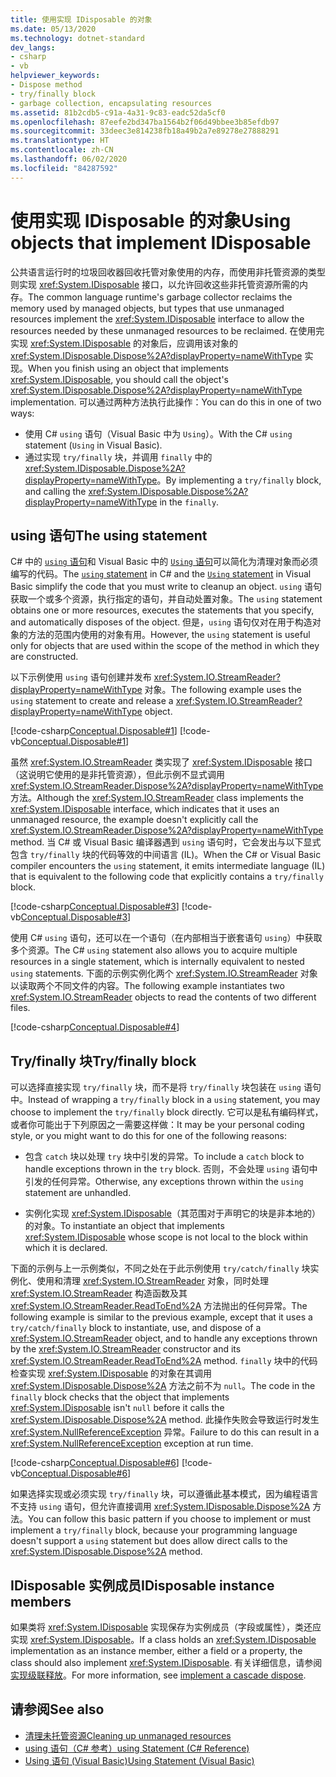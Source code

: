 ```yaml
---
title: 使用实现 IDisposable 的对象
ms.date: 05/13/2020
ms.technology: dotnet-standard
dev_langs:
- csharp
- vb
helpviewer_keywords:
- Dispose method
- try/finally block
- garbage collection, encapsulating resources
ms.assetid: 81b2cdb5-c91a-4a31-9c83-eadc52da5cf0
ms.openlocfilehash: 87eefe2bd347ba1564b2f06d49bbee3b85efdb97
ms.sourcegitcommit: 33deec3e814238fb18a49b2a7e89278e27888291
ms.translationtype: HT
ms.contentlocale: zh-CN
ms.lasthandoff: 06/02/2020
ms.locfileid: "84287592"
---
```

# <a name="using-objects-that-implement-idisposable"></a><span data-ttu-id="d65e0-102">使用实现 IDisposable 的对象</span><span class="sxs-lookup"><span data-stu-id="d65e0-102">Using objects that implement IDisposable</span></span>

<span data-ttu-id="d65e0-103">公共语言运行时的垃圾回收器回收托管对象使用的内存，而使用非托管资源的类型则实现 <xref:System.IDisposable> 接口，以允许回收这些非托管资源所需的内存。</span><span class="sxs-lookup"><span data-stu-id="d65e0-103">The common language runtime's garbage collector reclaims the memory used by managed objects, but types that use unmanaged resources implement the <xref:System.IDisposable> interface to allow the resources needed by these unmanaged resources to be reclaimed.</span></span> <span data-ttu-id="d65e0-104">在使用完实现 <xref:System.IDisposable> 的对象后，应调用该对象的 <xref:System.IDisposable.Dispose%2A?displayProperty=nameWithType> 实现。</span><span class="sxs-lookup"><span data-stu-id="d65e0-104">When you finish using an object that implements <xref:System.IDisposable>, you should call the object's <xref:System.IDisposable.Dispose%2A?displayProperty=nameWithType> implementation.</span></span> <span data-ttu-id="d65e0-105">可以通过两种方法执行此操作：</span><span class="sxs-lookup"><span data-stu-id="d65e0-105">You can do this in one of two ways:</span></span>

- <span data-ttu-id="d65e0-106">使用 C# `using` 语句（Visual Basic 中为 `Using`）。</span><span class="sxs-lookup"><span data-stu-id="d65e0-106">With the C# `using` statement (`Using` in Visual Basic).</span></span>
- <span data-ttu-id="d65e0-107">通过实现 `try/finally` 块，并调用 `finally` 中的 <xref:System.IDisposable.Dispose%2A?displayProperty=nameWithType>。</span><span class="sxs-lookup"><span data-stu-id="d65e0-107">By implementing a `try/finally` block, and calling the <xref:System.IDisposable.Dispose%2A?displayProperty=nameWithType> in the `finally`.</span></span>

## <a name="the-using-statement"></a><span data-ttu-id="d65e0-108">using 语句</span><span class="sxs-lookup"><span data-stu-id="d65e0-108">The using statement</span></span>

<span data-ttu-id="d65e0-109">C# 中的 [`using` 语句](../../csharp/language-reference/keywords/using-statement.md)和 Visual Basic 中的 [`Using` 语句](../../visual-basic/language-reference/statements/using-statement.md)可以简化为清理对象而必须编写的代码。</span><span class="sxs-lookup"><span data-stu-id="d65e0-109">The [`using` statement](../../csharp/language-reference/keywords/using-statement.md) in C# and the [`Using` statement](../../visual-basic/language-reference/statements/using-statement.md) in Visual Basic simplify the code that you must write to cleanup an object.</span></span> <span data-ttu-id="d65e0-110">`using` 语句获取一个或多个资源，执行指定的语句，并自动处置对象。</span><span class="sxs-lookup"><span data-stu-id="d65e0-110">The `using` statement obtains one or more resources, executes the statements that you specify, and automatically disposes of the object.</span></span> <span data-ttu-id="d65e0-111">但是，`using` 语句仅对在用于构造对象的方法的范围内使用的对象有用。</span><span class="sxs-lookup"><span data-stu-id="d65e0-111">However, the `using` statement is useful only for objects that are used within the scope of the method in which they are constructed.</span></span>

<span data-ttu-id="d65e0-112">以下示例使用 `using` 语句创建并发布 <xref:System.IO.StreamReader?displayProperty=nameWithType> 对象。</span><span class="sxs-lookup"><span data-stu-id="d65e0-112">The following example uses the `using` statement to create and release a <xref:System.IO.StreamReader?displayProperty=nameWithType> object.</span></span>

[!code-csharp[Conceptual.Disposable#1](../../../samples/snippets/csharp/VS_Snippets_CLR/conceptual.disposable/cs/using1.cs#1)]
[!code-vb[Conceptual.Disposable#1](../../../samples/snippets/visualbasic/VS_Snippets_CLR/conceptual.disposable/vb/using1.vb#1)]

<span data-ttu-id="d65e0-113">虽然 <xref:System.IO.StreamReader> 类实现了 <xref:System.IDisposable> 接口（这说明它使用的是非托管资源），但此示例不显式调用 <xref:System.IO.StreamReader.Dispose%2A?displayProperty=nameWithType> 方法。</span><span class="sxs-lookup"><span data-stu-id="d65e0-113">Although the <xref:System.IO.StreamReader> class implements the <xref:System.IDisposable> interface, which indicates that it uses an unmanaged resource, the example doesn't explicitly call the <xref:System.IO.StreamReader.Dispose%2A?displayProperty=nameWithType> method.</span></span> <span data-ttu-id="d65e0-114">当 C# 或 Visual Basic 编译器遇到 `using` 语句时，它会发出与以下显式包含 `try/finally` 块的代码等效的中间语言 (IL)。</span><span class="sxs-lookup"><span data-stu-id="d65e0-114">When the C# or Visual Basic compiler encounters the `using` statement, it emits intermediate language (IL) that is equivalent to the following code that explicitly contains a `try/finally` block.</span></span>

[!code-csharp[Conceptual.Disposable#3](../../../samples/snippets/csharp/VS_Snippets_CLR/conceptual.disposable/cs/using3.cs#3)]
[!code-vb[Conceptual.Disposable#3](../../../samples/snippets/visualbasic/VS_Snippets_CLR/conceptual.disposable/vb/using3.vb#3)]

<span data-ttu-id="d65e0-115">使用 C# `using` 语句，还可以在一个语句（在内部相当于嵌套语句 `using`）中获取多个资源。</span><span class="sxs-lookup"><span data-stu-id="d65e0-115">The C# `using` statement also allows you to acquire multiple resources in a single statement, which is internally equivalent to nested `using` statements.</span></span> <span data-ttu-id="d65e0-116">下面的示例实例化两个 <xref:System.IO.StreamReader> 对象以读取两个不同文件的内容。</span><span class="sxs-lookup"><span data-stu-id="d65e0-116">The following example instantiates two <xref:System.IO.StreamReader> objects to read the contents of two different files.</span></span>

[!code-csharp[Conceptual.Disposable#4](../../../samples/snippets/csharp/VS_Snippets_CLR/conceptual.disposable/cs/using4.cs#4)]

## <a name="tryfinally-block"></a><span data-ttu-id="d65e0-117">Try/finally 块</span><span class="sxs-lookup"><span data-stu-id="d65e0-117">Try/finally block</span></span>

<span data-ttu-id="d65e0-118">可以选择直接实现 `try/finally` 块，而不是将 `try/finally` 块包装在 `using` 语句中。</span><span class="sxs-lookup"><span data-stu-id="d65e0-118">Instead of wrapping a `try/finally` block in a `using` statement, you may choose to implement the `try/finally` block directly.</span></span> <span data-ttu-id="d65e0-119">它可以是私有编码样式，或者你可能出于下列原因之一需要这样做：</span><span class="sxs-lookup"><span data-stu-id="d65e0-119">It may be your personal coding style, or you might want to do this for one of the following reasons:</span></span>

- <span data-ttu-id="d65e0-120">包含 `catch` 块以处理 `try` 块中引发的异常。</span><span class="sxs-lookup"><span data-stu-id="d65e0-120">To include a `catch` block to handle exceptions thrown in the `try` block.</span></span> <span data-ttu-id="d65e0-121">否则，不会处理 `using` 语句中引发的任何异常。</span><span class="sxs-lookup"><span data-stu-id="d65e0-121">Otherwise, any exceptions thrown within the `using` statement are unhandled.</span></span>

- <span data-ttu-id="d65e0-122">实例化实现 <xref:System.IDisposable>（其范围对于声明它的块是非本地的）的对象。</span><span class="sxs-lookup"><span data-stu-id="d65e0-122">To instantiate an object that implements <xref:System.IDisposable> whose scope is not local to the block within which it is declared.</span></span>

<span data-ttu-id="d65e0-123">下面的示例与上一示例类似，不同之处在于此示例使用 `try/catch/finally` 块实例化、使用和清理 <xref:System.IO.StreamReader> 对象，同时处理 <xref:System.IO.StreamReader> 构造函数及其 <xref:System.IO.StreamReader.ReadToEnd%2A> 方法抛出的任何异常。</span><span class="sxs-lookup"><span data-stu-id="d65e0-123">The following example is similar to the previous example, except that it uses a `try/catch/finally` block to instantiate, use, and dispose of a <xref:System.IO.StreamReader> object, and to handle any exceptions thrown by the <xref:System.IO.StreamReader> constructor and its <xref:System.IO.StreamReader.ReadToEnd%2A> method.</span></span> <span data-ttu-id="d65e0-124">`finally` 块中的代码检查实现 <xref:System.IDisposable> 的对象在其调用 <xref:System.IDisposable.Dispose%2A> 方法之前不为 `null`。</span><span class="sxs-lookup"><span data-stu-id="d65e0-124">The code in the `finally` block checks that the object that implements <xref:System.IDisposable> isn't `null` before it calls the <xref:System.IDisposable.Dispose%2A> method.</span></span> <span data-ttu-id="d65e0-125">此操作失败会导致运行时发生 <xref:System.NullReferenceException> 异常。</span><span class="sxs-lookup"><span data-stu-id="d65e0-125">Failure to do this can result in a <xref:System.NullReferenceException> exception at run time.</span></span>

[!code-csharp[Conceptual.Disposable#6](../../../samples/snippets/csharp/VS_Snippets_CLR/conceptual.disposable/cs/using5.cs#6)]
[!code-vb[Conceptual.Disposable#6](../../../samples/snippets/visualbasic/VS_Snippets_CLR/conceptual.disposable/vb/using5.vb#6)]

<span data-ttu-id="d65e0-126">如果选择实现或必须实现 `try/finally` 块，可以遵循此基本模式，因为编程语言不支持 `using` 语句，但允许直接调用 <xref:System.IDisposable.Dispose%2A> 方法。</span><span class="sxs-lookup"><span data-stu-id="d65e0-126">You can follow this basic pattern if you choose to implement or must implement a `try/finally` block, because your programming language doesn't support a `using` statement but does allow direct calls to the <xref:System.IDisposable.Dispose%2A> method.</span></span>

## <a name="idisposable-instance-members"></a><span data-ttu-id="d65e0-127">IDisposable 实例成员</span><span class="sxs-lookup"><span data-stu-id="d65e0-127">IDisposable instance members</span></span>

<span data-ttu-id="d65e0-128">如果类将 <xref:System.IDisposable> 实现保存为实例成员（字段或属性），类还应实现 <xref:System.IDisposable>。</span><span class="sxs-lookup"><span data-stu-id="d65e0-128">If a class holds an <xref:System.IDisposable> implementation as an instance member, either a field or a property, the class should also implement <xref:System.IDisposable>.</span></span> <span data-ttu-id="d65e0-129">有关详细信息，请参阅[实现级联释放](implementing-dispose.md#cascade-dispose-calls)。</span><span class="sxs-lookup"><span data-stu-id="d65e0-129">For more information, see [implement a cascade dispose](implementing-dispose.md#cascade-dispose-calls).</span></span>

## <a name="see-also"></a><span data-ttu-id="d65e0-130">请参阅</span><span class="sxs-lookup"><span data-stu-id="d65e0-130">See also</span></span>

- [<span data-ttu-id="d65e0-131">清理未托管资源</span><span class="sxs-lookup"><span data-stu-id="d65e0-131">Cleaning up unmanaged resources</span></span>](unmanaged.md)
- [<span data-ttu-id="d65e0-132">using 语句（C# 参考）</span><span class="sxs-lookup"><span data-stu-id="d65e0-132">using Statement (C# Reference)</span></span>](../../csharp/language-reference/keywords/using-statement.md)
- [<span data-ttu-id="d65e0-133">Using 语句 (Visual Basic)</span><span class="sxs-lookup"><span data-stu-id="d65e0-133">Using Statement (Visual Basic)</span></span>](../../visual-basic/language-reference/statements/using-statement.md)
